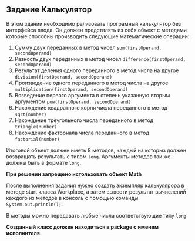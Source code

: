 ## Задание Калькулятор

В этом здании необходимо релизовать програмный калькулятор без интерфейса ввода. Он должен
предствлять из себя объект с методами которые способны производить следующие математические операции:


1. Сумму двух переданных в метод чисел `sum(firstOperand, secondOperand)`
1. Разность двух переданных в метод чисел `difference(firstOperand, secondOperand)`
1. Результат деления одного переданного в метод числа на другое `division(firstOperand, secondOperand)`
1. Произведение одного переданного в метод числа на другое `multiplication(firstOperand, secondOperand)`
1. Возведение первого аргумента в степень указанную вторым аргументом `pow(firstOperand, secondOperand)`
1. Нахождение квадратного корня числа переданного в метод `sqrt(number)`
1. Нахождение треугольного числа переданного в метод `triangle(number)`
1. Нахождение факториала числа переданного в метод `factorial(number)`


Итоговой объект должен иметь 8 методов, каждый из которыз должен возвращать результать с типом `long`.
Аргументы методов так же должны быть в формате `long`.

**При решении запрещено истользовать объект Math**

После выполнения задания нужно создать экземпляр калькулярора в методе start класса Workplace, а затем
вывести результат вычислений каждого из методов в консоль с помощью команды `System.out.println();`.

В методы можно передавать любые числа соответствующие типу `long`. 

**Созданный класс должен находиться в package с именем исполнителя.**